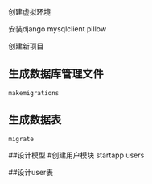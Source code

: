 创建虚拟环境

安装django mysqlclient pillow

创建新项目



## 生成数据库管理文件

    makemigrations
    
## 生成数据表

    migrate
    
    
##设计模型
    #创建用户模块
    startapp users
    
##设计user表